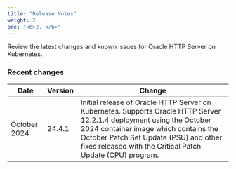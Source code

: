 ```yaml
---
title: "Release Notes"
weight: 2
pre: "<b>2. </b>"
---
```


Review the latest changes and known issues for Oracle HTTP Server on Kubernetes.

### Recent changes

| Date | Version | Change |
| --- | --- | --- |
| October 2024 | 24.4.1 | Initial release of Oracle HTTP Server on Kubernetes. Supports Oracle HTTP Server 12.2.1.4 deployment using the October 2024 container image which contains the October Patch Set Update (PSU) and other fixes released with the Critical Patch Update (CPU) program.||

